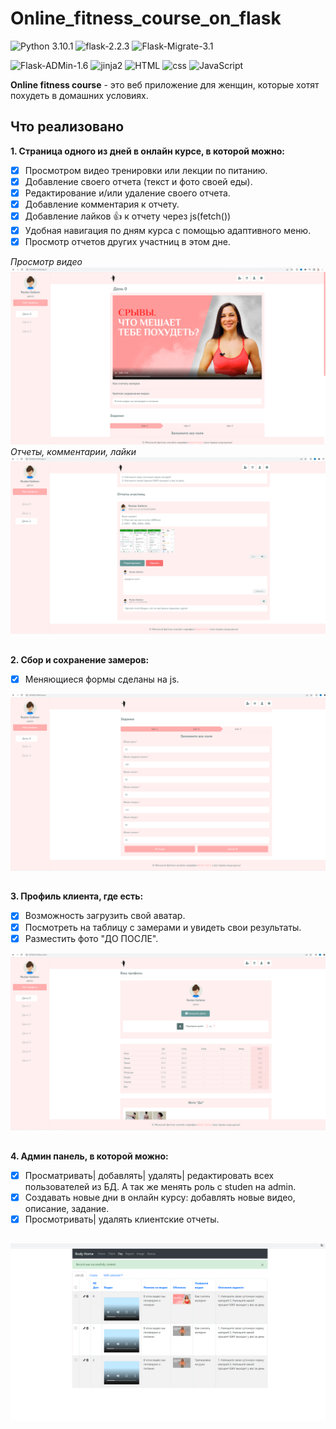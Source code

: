 # Online_fitness_course_on_flask
![Python 3.10.1](https://img.shields.io/badge/python-3.10.1-brightgreen) ![flask-2.2.3](https://img.shields.io/badge/flask-2.2.3-brightgreen)
![Flask-Migrate-3.1](https://img.shields.io/badge/flask_migrate-3.1-brightgreen)

![Flask-ADMin-1.6](https://img.shields.io/badge/flask_admin-1.6.0-brightgreen)
![jinja2](https://img.shields.io/badge/jinja-2-yellowgreen)
![HTML](https://img.shields.io/badge/html-5-yellowgreen)
![css](https://img.shields.io/badge/css-yellowgreen)
![JavaScript](https://img.shields.io/badge/JavaScript-yellowgreen)


**Online fitness course** - это веб приложение для женщин, которые хотят похудеть в домашних условиях.

## **Что реализовано**
**1. Страница одного из дней в онлайн курсе, в которой можно:**
+ [X] Просмотром видео тренировки или лекции по питанию.
+ [X] Добавление своего отчета (текст и фото своей еды).
+ [X] Редактирование и/или удаление своего отчета.
+ [X] Добавление комментария к отчету.
+ [X] Добавление лайков :+1: к отчету через js(fetch())
+ [X] Удобная навигация по дням курса с помощью адаптивного меню.
+ [X] Просмотр отчетов других участниц в этом дне.

*Просмотр видео*
![day](days/day_of_course.png)
<br>
*Отчеты, комментарии, лайки*
![report](reports/add_report.png)
##

**2. Сбор и сохранение замеров:**
+ [X] Меняющиеся формы сделаны на js.

![results](results/measurements.png)
##

**3. Профиль клиента, где есть:**
+ [X] Возможность загрузить свой аватар.
+ [X] Посмотреть на таблицу с замерами и увидеть свои результаты.
+ [X] Разместить фото "ДО ПОСЛЕ".

 ![profile](profiles/profile.png)
 ##

**4. Админ панель, в которой можно:**
+ [X] Просматривать| добавлять| удалять| редактировать всех пользователей из БД. А так же менять роль с studen на admin.
+ [X] Создавать новые дни в онлайн курсу: добавлять новые видео, описание, задание.
+ [X] Просмотривать| удалять клиентские отчеты.

## ![admin](admin/admin_panel.png)
